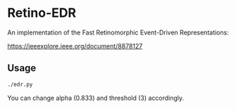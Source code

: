 # Retino-EDR
An implementation of the Fast Retinomorphic Event-Driven Representations:

https://ieeexplore.ieee.org/document/8878127

## Usage

```bash
./edr.py
```

You can change alpha (0.833) and threshold (3) accordingly.
